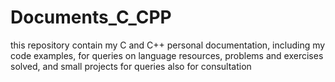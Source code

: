 # Documents_C_CPP
 this repository contain my C and C++ personal documentation, including my code examples, for queries on language resources, problems and exercises solved, and small projects for queries also for consultation
